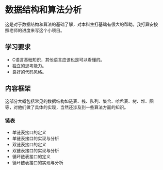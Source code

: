 # 数据结构和算法分析

这是对于数据结构和算法的基础了解，对本科生打基础有很大的帮助。我打算安按照老师的进度来写这个小项目。

## 学习要求
- C语言基础知识，其他语言应该也是可以看懂的。
- 独立的思考能力。
- 良好的代码风格。

## 内容框架
这部分大概包括常见的数据结构如链表、栈、队列、集合、哈希表、树、堆、图等，对他们做了具体的实现，当然还涉及到一些算法方面的知识。

### 链表
- 单链表接口的定义
- 单链表接口的实现与分析
- 双链表接口的定义
- 双链表接口的实现与分析
- 循环链表接口的定义
- 循环链表接口的实现与分析




